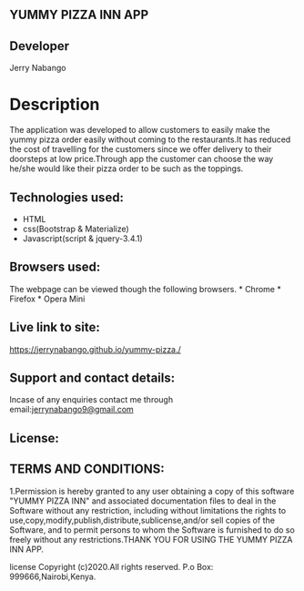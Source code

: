 ## YUMMY PIZZA INN APP

## Developer
Jerry Nabango

# Description
The application was developed to allow customers  to easily make the yummy pizza order easily without coming to the restaurants.It has reduced the cost of travelling for the customers since we offer delivery to their doorsteps at low price.Through app the customer can choose the way he/she would like their pizza order to  be such as the toppings.

## Technologies used:
* HTML
* css(Bootstrap & Materialize)
* Javascript(script & jquery-3.4.1)

## Browsers used:

The webpage can be viewed though the following browsers.
    * Chrome
    * Firefox
    * Opera Mini

## Live link to site:
https://jerrynabango.github.io/yummy-pizza./

## Support and contact details:

Incase of any enquiries contact me through email:jerrynabango9@gmail.com
## License:
## TERMS AND CONDITIONS:

1.Permission is hereby granted to any user obtaining a copy of this software "YUMMY PIZZA INN" and associated documentation files to deal in the Software without any restriction, including without limitations the rights to use,copy,modify,publish,distribute,sublicense,and/or sell copies of the Software, and to permit persons to whom the Software is furnished to do so freely without any restrictions.THANK YOU FOR USING THE YUMMY PIZZA INN APP.

license Copyright (c)2020.All rights reserved. P.o Box: 999666,Nairobi,Kenya.
